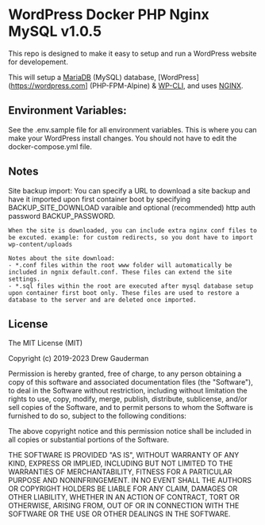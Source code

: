 # WordPress Docker PHP Nginx MySQL v1.0.5

This repo is designed to make it easy to setup and run a WordPress website for developement.

This will setup a [MariaDB](https://mariadb.com/) (MySQL) database, [WordPress](https://wordpress.com] (PHP-FPM-Alpine) & [WP-CLI](https://wp-cli.org/), and uses [NGINX](https://www.nginx.com/).

## Environment Variables:

See the .env.sample file for all environment variables. This is where you can make your WordPress install changes. You should not have to edit the docker-compose.yml file.

## Notes

Site backup import:
    You can specify a URL to download a site backup and have it imported upon first container boot by specifying BACKUP_SITE_DOWNLOAD varaible and optional (recommended) http auth password BACKUP_PASSWORD.

    When the site is downloaded, you can include extra nginx conf files to be excuted. example: for custom redirects, so you dont have to import wp-content/uploads

    Notes about the site download:
    - *.conf files within the root www folder will automatically be included in ngnix default.conf. These files can extend the site settings.
    - *.sql files within the root are executed after mysql database setup upon container first boot only. These files are used to restore a database to the server and are deleted once imported.

## License

The MIT License (MIT)

Copyright (c) 2019-2023 Drew Gauderman

Permission is hereby granted, free of charge, to any person obtaining a copy of this software and associated documentation files (the "Software"), to deal in the Software without restriction, including without limitation the rights to use, copy, modify, merge, publish, distribute, sublicense, and/or sell copies of the Software, and to permit persons to whom the Software is furnished to do so, subject to the following conditions:

The above copyright notice and this permission notice shall be included in all copies or substantial portions of the Software.

THE SOFTWARE IS PROVIDED "AS IS", WITHOUT WARRANTY OF ANY KIND, EXPRESS OR IMPLIED, INCLUDING BUT NOT LIMITED TO THE WARRANTIES OF MERCHANTABILITY, FITNESS FOR A PARTICULAR PURPOSE AND NONINFRINGEMENT. IN NO EVENT SHALL THE AUTHORS OR COPYRIGHT HOLDERS BE LIABLE FOR ANY CLAIM, DAMAGES OR OTHER LIABILITY, WHETHER IN AN ACTION OF CONTRACT, TORT OR OTHERWISE, ARISING FROM, OUT OF OR IN CONNECTION WITH THE SOFTWARE OR THE USE OR OTHER DEALINGS IN THE SOFTWARE.
